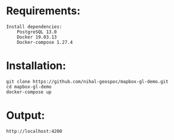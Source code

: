# Requirements:
    Install dependencies:
        PostgreSQL 13.0
        Docker 19.03.13
        Docker-compose 1.27.4

# Installation:
    git clone https://github.com/nihal-geospoc/mapbox-gl-demo.git
    cd mapbox-gl-demo
    docker-compose up

# Output:
    http://localhost:4200
